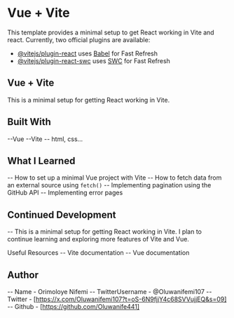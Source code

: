 # Vue + Vite

This template provides a minimal setup to get React working in Vite and react.
Currently, two official plugins are available:

- [@vitejs/plugin-react](https://github.com/vitejs/vite-plugin-react/blob/main/packages/plugin-react/README.md) uses [Babel](https://babeljs.io/) for Fast Refresh
- [@vitejs/plugin-react-swc](https://github.com/vitejs/vite-plugin-react-swc) uses [SWC](https://swc.rs/) for Fast Refresh
<!--  -->

## Vue + Vite

This is a minimal setup for getting React working in Vite.

## Built With

--Vue
--Vite
-- html, css...

## What I Learned

-- How to set up a minimal Vue project with Vite
-- How to fetch data from an external source using `fetch()`
-- Implementing pagination using the GitHub API
-- Implementing error pages

## Continued Development

-- This is a minimal setup for getting React working in Vite. I plan to continue learning and exploring more features of Vite and Vue.

Useful Resources
-- Vite documentation
-- Vue documentation

## Author

-- Name - Orimoloye Nifemi
-- TwitterUsername - @Oluwanifemi107
-- Twitter - [https://x.com/Oluwanifemi107?t=oS-6N9fjjY4c68SVVujjEQ&s=09]
-- Github - [https://github.com/Oluwanife441]
